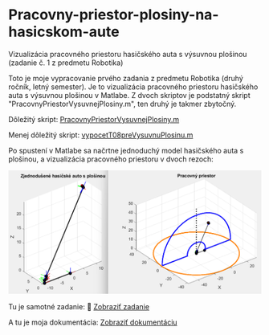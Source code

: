 # Pracovny-priestor-plosiny-na-hasicskom-aute
Vizualizácia pracovného priestoru hasičského auta s výsuvnou plošinou (zadanie č. 1 z predmetu Robotika)

Toto je moje vypracovanie prvého zadania z predmetu Robotika (druhý ročník, letný semester). Je to vizualizácia pracovného priestoru hasičského auta s výsuvnou plošinou v Matlabe. Z dvoch skriptov je podstatný skript "PracovnyPriestorVysuvnejPlosiny.m", ten druhý je takmer zbytočný.

Dôležitý skript: [PracovnyPriestorVysuvnejPlosiny.m](PracovnyPriestorVysuvnejPlosiny.m) 

Menej dôležitý skript: [vypocetT08preVysuvnuPlosinu.m](vypocetT08preVysuvnuPlosinu.m)

Po spustení v Matlabe sa načrtne jednoduchý model hasičského auta s plošinou, a vizualizácia pracovného priestoru v dvoch rezoch:

![Vizualizácia pracovného priestoru](pracovnyPriestor.png)

Tu je samotné zadanie: 📄 [Zobraziť zadanie](RobZad1.pdf)

A tu je moja dokumentácia: [Zobraziť dokumentáciu](zad1_dokumentacia.pdf)

